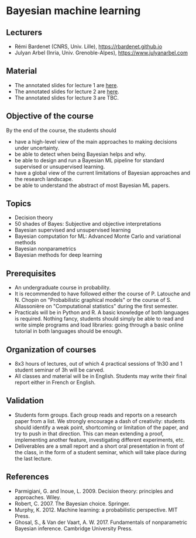 # Bayesian machine learning

## Lecturers
* Rémi Bardenet (CNRS, Univ. Lille), https://rbardenet.github.io
* Julyan Arbel (Inria, Univ. Grenoble-Alpes), https://www.julyanarbel.com
## Material
* The annotated slides for lecture 1 are [here](https://nextcloud.univ-lille.fr/index.php/s/tzbHA5c3b8Tpwny).
* The annotated slides for lecture 2 are [here](https://nextcloud.univ-lille.fr/index.php/s/q35iJeSBd8YmYGE).
* The annotated slides for lecture 3 are TBC.

## Objective of the course
By the end of the course, the students should
* have a high-level view of the main approaches to making decisions under uncertainty.
* be able to detect when being Bayesian helps and why.
* be able to design and run a Bayesian ML pipeline for standard supervised or unsupervised
learning.
* have a global view of the current limitations of Bayesian approaches and the research
landscape.
* be able to understand the abstract of most Bayesian ML papers.

## Topics
* Decision theory
* 50 shades of Bayes: Subjective and objective interpretations
* Bayesian supervised and unsupervised learning
* Bayesian computation for ML: Advanced Monte Carlo and variational methods
* Bayesian nonparametrics
* Bayesian methods for deep learning

## Prerequisites
* An undergraduate course in probability.
* It is recommended to have followed either the course of P. Latouche and N. Chopin on "Probabilistic graphical models" or the course of S. Allassonière on "Computational statistics" during the first semester.
* Practicals will be in Python and R. A basic knowledge of both languages is required. Nothing fancy, students should simply be able to read and write simple programs and load libraries: going through a basic online tutorial in both languages should be enough.

## Organization of courses
* 8x3 hours of lectures, out of which 4 practical sessions of 1h30 and 1 student seminar of 3h will be carved.
* All classes and material will be in English. Students may write their final report either in French or English.

## Validation
* Students form groups. Each group reads and reports on a research paper from a list. We strongly encourage a dash of creativity: students should identify a weak point, shortcoming or limitation of the paper, and try to push in that direction. This can mean extending a proof, implementing another feature, investigating different experiments, etc.
* Deliverables are a small report and a short oral presentation in front of the class, in the form of a student seminar, which will take place during the last lecture.

## References
* Parmigiani, G. and Inoue, L. 2009. Decision theory: principles and approaches. Wiley.
* Robert, C. 2007. The Bayesian choice. Springer.
* Murphy, K. 2012. Machine learning: a probabilistic perspective. MIT Press.
* Ghosal, S., & Van der Vaart, A. W. 2017. Fundamentals of nonparametric Bayesian inference. Cambridge University Press.
